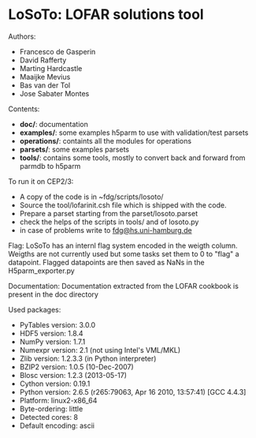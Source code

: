 LoSoTo: LOFAR solutions tool
============================

Authors:
* Francesco de Gasperin
* David Rafferty
* Marting Hardcastle
* Maaijke Mevius
* Bas van der Tol
* Jose Sabater Montes

Contents:
* __doc/__: documentation
* __examples/__: some examples h5parm to use with validation/test parsets
* __operations/__: containts all the modules for operations
* __parsets/__: some examples parsets
* __tools/__: contains some tools, mostly to convert back and forward from parmdb to h5parm

To run it on CEP2/3:
* A copy of the code is in ~fdg/scripts/losoto/
* Source the tool/lofarinit.csh file which is shipped with the code.
* Prepare a parset starting from the parset/losoto.parset
* check the helps of the scripts in tools/ and of losoto.py
* in case of problems write to fdg@hs.uni-hamburg.de

Flag:
LoSoTo has an internl flag system encoded in the weigth column. Weigths are not currently used but some tasks set them to 0 to "flag" a datapoint. Flagged datapoints are then saved as NaNs in the H5parm_exporter.py

Documentation:
Documentation extracted from the LOFAR cookbook is present in the doc directory

Used packages:
* PyTables version:  3.0.0
* HDF5 version:      1.8.4
* NumPy version:     1.7.1
* Numexpr version:   2.1 (not using Intel's VML/MKL)
* Zlib version:      1.2.3.3 (in Python interpreter)
* BZIP2 version:     1.0.5 (10-Dec-2007)
* Blosc version:     1.2.3 (2013-05-17)
* Cython version:    0.19.1
* Python version:    2.6.5 (r265:79063, Apr 16 2010, 13:57:41) [GCC 4.4.3]
* Platform:          linux2-x86_64
* Byte-ordering:     little
* Detected cores:    8
* Default encoding:  ascii
